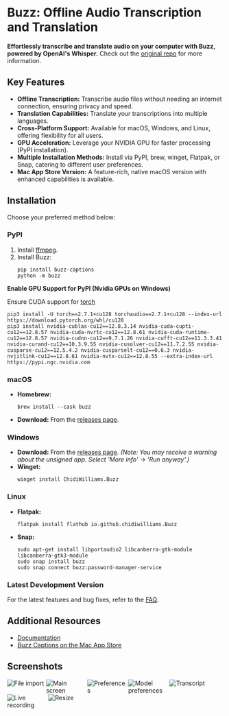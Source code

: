 # Buzz: Offline Audio Transcription and Translation

**Effortlessly transcribe and translate audio on your computer with Buzz, powered by OpenAI's Whisper.**  Check out the [original repo](https://github.com/chidiwilliams/buzz) for more information.

## Key Features

*   **Offline Transcription:** Transcribe audio files without needing an internet connection, ensuring privacy and speed.
*   **Translation Capabilities:** Translate your transcriptions into multiple languages.
*   **Cross-Platform Support:**  Available for macOS, Windows, and Linux, offering flexibility for all users.
*   **GPU Acceleration:**  Leverage your NVIDIA GPU for faster processing (PyPI installation).
*   **Multiple Installation Methods:** Install via PyPI, brew, winget, Flatpak, or Snap, catering to different user preferences.
*   **Mac App Store Version:**  A feature-rich, native macOS version with enhanced capabilities is available.

## Installation

Choose your preferred method below:

### PyPI

1.  Install [ffmpeg](https://www.ffmpeg.org/download.html).
2.  Install Buzz:
    ```shell
    pip install buzz-captions
    python -m buzz
    ```

**Enable GPU Support for PyPI (Nvidia GPUs on Windows)**

Ensure CUDA support for [torch](https://pytorch.org/get-started/locally/)

```
pip3 install -U torch==2.7.1+cu128 torchaudio==2.7.1+cu128 --index-url https://download.pytorch.org/whl/cu128
pip3 install nvidia-cublas-cu12==12.8.3.14 nvidia-cuda-cupti-cu12==12.8.57 nvidia-cuda-nvrtc-cu12==12.8.61 nvidia-cuda-runtime-cu12==12.8.57 nvidia-cudnn-cu12==9.7.1.26 nvidia-cufft-cu12==11.3.3.41 nvidia-curand-cu12==10.3.9.55 nvidia-cusolver-cu12==11.7.2.55 nvidia-cusparse-cu12==12.5.4.2 nvidia-cusparselt-cu12==0.6.3 nvidia-nvjitlink-cu12==12.8.61 nvidia-nvtx-cu12==12.8.55 --extra-index-url https://pypi.ngc.nvidia.com
```

### macOS

*   **Homebrew:**
    ```shell
    brew install --cask buzz
    ```
*   **Download:** From the [releases page](https://github.com/chidiwilliams/buzz/releases/latest).

### Windows

*   **Download:**  From the [releases page](https://github.com/chidiwilliams/buzz/releases/latest).  *(Note:  You may receive a warning about the unsigned app. Select 'More info' -> 'Run anyway'.)*
*   **Winget:**
    ```shell
    winget install ChidiWilliams.Buzz
    ```

### Linux

*   **Flatpak:**
    ```shell
    flatpak install flathub io.github.chidiwilliams.Buzz
    ```
*   **Snap:**
    ```shell
    sudo apt-get install libportaudio2 libcanberra-gtk-module libcanberra-gtk3-module
    sudo snap install buzz
    sudo snap connect buzz:password-manager-service
    ```

### Latest Development Version

For the latest features and bug fixes, refer to the [FAQ](https://chidiwilliams.github.io/buzz/docs/faq#9-where-can-i-get-latest-development-version).

## Additional Resources

*   [Documentation](https://chidiwilliams.github.io/buzz/)
*   [Buzz Captions on the Mac App Store](https://apps.apple.com/us/app/buzz-captions/id6446018936?mt=12&itsct=apps_box_badge&itscg=30200)

## Screenshots

<div style="display: flex; flex-wrap: wrap;">
    <img alt="File import" src="share/screenshots/buzz-1-import.png" style="max-width: 18%; margin-right: 1%;" />
    <img alt="Main screen" src="share/screenshots/buzz-2-main_screen.png" style="max-width: 18%; margin-right: 1%; height:auto;" />
    <img alt="Preferences" src="share/screenshots/buzz-3-preferences.png" style="max-width: 18%; margin-right: 1%; height:auto;" />
    <img alt="Model preferences" src="share/screenshots/buzz-3.2-model-preferences.png" style="max-width: 18%; margin-right: 1%; height:auto;" />
    <img alt="Transcript" src="share/screenshots/buzz-4-transcript.png" style="max-width: 18%; margin-right: 1%; height:auto;" />
    <img alt="Live recording" src="share/screenshots/buzz-5-live_recording.png" style="max-width: 18%; margin-right: 1%; height:auto;" />
    <img alt="Resize" src="share/screenshots/buzz-6-resize.png" style="max-width: 18%;" />
</div>